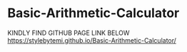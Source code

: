 # Basic-Arithmetic-Calculator
KINDLY FIND GITHUB PAGE LINK BELOW
https://stylebytemi.github.io/Basic-Arithmetic-Calculator/